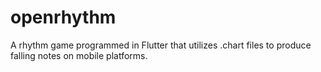 # openrhythm
A rhythm game programmed in Flutter that utilizes .chart files to produce falling notes on mobile platforms.
